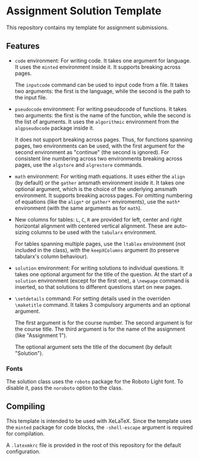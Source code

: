 # Assignment Solution Template

This repository contains my template for assignment submissions.

## Features
* `code` environment: For writing code.
  It takes one argument for language.
  It uses the `minted` environment inside it.
  It supports breaking across pages.

  The `inputcode` command can be used to input code from a file.
  It takes two arguments: the first is the language, while the second is the path to the input file.

* `pseudocode` environment: For writing pseudocode of functions.
  It takes two arguments: the first is the name of the function, while the second is the list of arguments.
  It uses the `algorithmic` environment from the `algpseudocode` package inside it.

  It does not support breaking across pages.
  Thus, for functions spanning pages, two environments can be used, with the first argument for the second environment as "continue" (the second is ignored).
  For consistent line numbering across two environments breaking across pages, use the `algstore` and `algrestore` commands.

* `math` environment: For writing math equations.
  It uses either the `align` (by default) or the `gather` amsmath environment inside it.
  It takes one optional argument, which is the choice of the underlying amsmath environment.
  It supports breaking across pages.
  For omitting numbering of equations (like the `align*` or `gather*` enviroments), use the `math*` environment (with the same arguments as for `math`).

* New columns for tables: `L`, `C`, `R` are provided for left, center and right horizontal alignment with centered vertical alignment.
  These are auto-sizing columns to be used with the `tabularx` environment.

  For tables spanning multiple pages, use the `ltablex` environment (not included in the class), with the `keepXColumns` argument (to preserve tabularx's column behaviour).

* `solution` environment: For writing solutions to individual questions.
  It takes one optional argument for the title of the question.
  At the start of a `solution` environment (except for the first one), a `\newpage` command is inserted, so that solutions to different questions start on new pages.

* `\setdetails` command: For setting details used in the overriden `\maketitle` command.
  It takes 3 compulsory arguments and an optional argument.

  The first argument is for the course number.
  The second argument is for the course title.
  The third argument is for the name of the assignment (like "Assignment 1").

  The optional argument sets the title of the document (by default "Solution").

### Fonts
The solution class uses the `roboto` package for the Roboto Light font.
To disable it, pass the `noroboto` option to the class.

## Compiling
This template is intended to be used with XeLaTeX.
Since the template uses the `minted` package for code blocks, the `-shell-escape` argument is required for compilation.

A `.latexmkrc` file is provided in the root of this repository for the default configuration.
